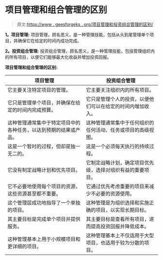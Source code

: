 # 项目管理和组合管理的区别

> 原文:[https://www . geesforgeks . org/项目管理和投资组合管理的区别/](https://www.geeksforgeeks.org/difference-between-project-management-and-portfolio-management/)

**1。项目管理:**
项目管理，顾名思义，是一种管理技能，包括从头到尾管理单个项目，并确保它在给定的时间内成功完成。

**2。投资组合管理:**
投资组合管理，顾名思义，是一种管理技能，包括管理组织内的所有项目，以便它们能够最大化收益并增加投资回报。

**项目管理和组合管理的区别:**

<center>

| 项目管理 | 投资组合管理 |
| --- | --- |
| 它主要关注特定项目的管理。 | 它主要关注组织内的所有项目。 |
| 它只是管理单个项目，并确保在给定的时间内完成预算。 | 它只是管理个人的投资，以便他们可以在给定的时间内增加收入。 |
| 这种管理通常集中于特定项目中的各种任务，以达到预期的结果或产品。 | 这种管理通常集中于任何组织的任何活动、任务或项目的高级视图。 |
| 这是一个暂时的过程，但却是独一无二的。 | 这是一个必须每天执行的持续过程。 |
| 它没有制定战略计划和优先项目。 | 它制定战略计划，确定项目优先级，选择对组织有益的重要项目。 |
| 它不必要地使用每个项目的资源，这些资源甚至都不重要。 | 它通过优先考虑重要的项目来减少不必要的资源使用。 |
| 这个管理层成功地指导了一个单独的项目。 | 这种管理是为组织选择和实施正确的项目，以实现长期目标。 |
| 其主要目标是完成单个项目并提供服务。 | 其主要目标是查看所有项目，进而提高投资回报并降低成本。 |
| 这种管理基本上用于小规模项目和更详细的项目。 | 这种管理基本上不仅适用于大型项目，也适用于较为分散的项目。 |

</center>